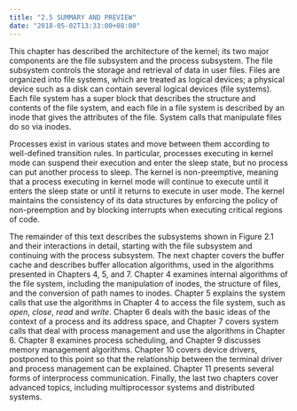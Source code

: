 ```yaml
---
title: "2.5 SUMMARY AND PREVIEW"
date: "2018-05-02T13:33:00+08:00"
---
```


This chapter has described the architecture of the kernel; its two major components are the file subsystem and the process subsystem. The file subsystem controls the storage and retrieval of data in user files. Files are organized into file systems, which are treated as logical devices; a physical device such as a disk can contain several logical devices (file systems). Each file system has a super block that describes the structure and contents of the file system, and each file in a file system is described by an inode that gives the attributes of the file. System calls that manipulate files do so via inodes.

Processes exist in various states and move between them according to well-defined transition rules. In particular, processes executing in kernel mode can suspend their execution and enter the sleep state, but no process can put another process to sleep. The kernel is non-preemptive, meaning that a process executing in kernel mode will continue to execute until it enters the sleep state or until it returns to execute in user mode. The kernel maintains the consistency of its data structures by enforcing the policy of non-preemption and by blocking interrupts when executing critical regions of code.

The remainder of this text describes the subsystems shown in Figure 2.1 and their interactions in detail, starting with the file subsystem and continuing with the process subsystem. The next chapter covers the buffer cache and describes buffer allocation algorithms, used in the algorithms presented in Chapters 4, 5, and 7. Chapter 4 examines internal algorithms of the file system, including the manipulation of inodes, the structure of files, and the conversion of path names to inodes. Chapter 5 explains the system calls that use the algorithms in Chapter 4 to access the file system, such as *open*, *close*, *read* and *write*. Chapter 6 deals with the basic ideas of the context of a process and its address space, and Chapter 7 covers system calls that deal with process management and use the algorithms in Chapter 6. Chapter 8 examines process scheduling, and Chapter 9 discusses memory management algorithms. Chapter 10 covers device drivers, postponed to this point so that the relationship between the terminal driver and process management can be explained. Chapter 11 presents several forms of interprocess communication. Finally, the last two chapters cover advanced topics, including multiprocessor systems and distributed systems.